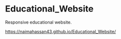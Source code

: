 # Educational_Website
Responsive educational website.

https://naimahassan43.github.io/Educational_Website/
